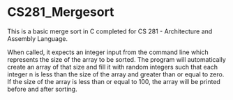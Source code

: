 # CS281_Mergesort

This is a basic merge sort in C completed for CS 281 - Architecture and Assembly Language. 

When called, it expects an integer input from the command line which represents the size of the array to be sorted. The program will automatically 
create an array of that size and fill it with random integers such that each integer n is less than the size of the array and greater than or equal to zero. 
If the size of the array is less than or equal to 100, the array will be printed before and after sorting. 
